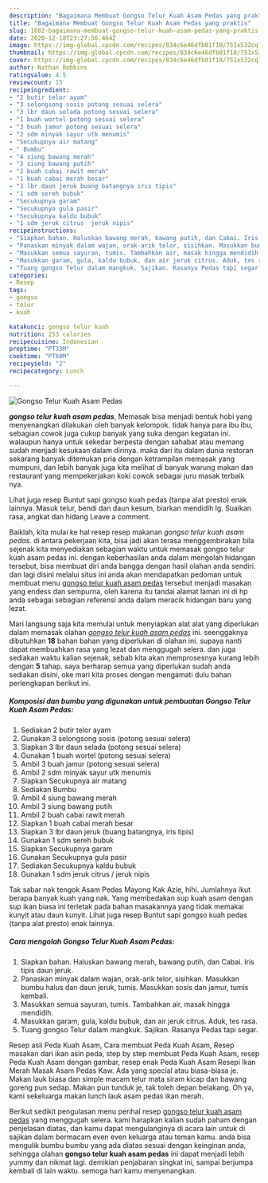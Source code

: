 ```yaml
---
description: "Bagaimana Membuat Gongso Telur Kuah Asam Pedas yang praktis"
title: "Bagaimana Membuat Gongso Telur Kuah Asam Pedas yang praktis"
slug: 1682-bagaimana-membuat-gongso-telur-kuah-asam-pedas-yang-praktis
date: 2020-12-18T23:27:56.464Z
image: https://img-global.cpcdn.com/recipes/834c6e46dfb01f18/751x532cq70/gongso-telur-kuah-asam-pedas-foto-resep-utama.jpg
thumbnail: https://img-global.cpcdn.com/recipes/834c6e46dfb01f18/751x532cq70/gongso-telur-kuah-asam-pedas-foto-resep-utama.jpg
cover: https://img-global.cpcdn.com/recipes/834c6e46dfb01f18/751x532cq70/gongso-telur-kuah-asam-pedas-foto-resep-utama.jpg
author: Nathan Robbins
ratingvalue: 4.5
reviewcount: 15
recipeingredient:
- "2 butir telor ayam"
- "3 selongsong sosis potong sesuai selera"
- "3 lbr daun selada potong sesuai selera"
- "1 buah wortel potong sesuai selera"
- "3 buah jamur potong sesuai selera"
- "2 sdm minyak sayur utk menumis"
- "Secukupnya air matang"
- " Bumbu"
- "4 siung bawang merah"
- "3 siung bawang putih"
- "2 buah cabai rawit merah"
- "1 buah cabai merah besar"
- "3 lbr daun jeruk buang batangnya iris tipis"
- "1 sdm sereh bubuk"
- "Secukupnya garam"
- "Secukupnya gula pasir"
- "Secukupnya kaldu bubuk"
- "1 sdm jeruk citrus  jeruk nipis"
recipeinstructions:
- "Siapkan bahan. Haluskan bawang merah, bawang putih, dan Cabai. Iris tipis daun jeruk."
- "Panaskan minyak dalam wajan, orak-arik telor, sisihkan. Masukkan bumbu halus dan daun jeruk, tumis. Masukkan sosis dan jamur, tumis kembali."
- "Masukkan semua sayuran, tumis. Tambahkan air, masak hingga mendidih."
- "Masukkan garam, gula, kaldu bubuk, dan air jeruk citrus. Aduk, tes rasa."
- "Tuang gongso Telur dalam mangkuk. Sajikan. Rasanya Pedas tapi segar."
categories:
- Resep
tags:
- gongso
- telur
- kuah

katakunci: gongso telur kuah 
nutrition: 253 calories
recipecuisine: Indonesian
preptime: "PT33M"
cooktime: "PT60M"
recipeyield: "2"
recipecategory: Lunch

---
```



![Gongso Telur Kuah Asam Pedas](https://img-global.cpcdn.com/recipes/834c6e46dfb01f18/751x532cq70/gongso-telur-kuah-asam-pedas-foto-resep-utama.jpg)

<b><i>gongso telur kuah asam pedas</i></b>, Memasak bisa menjadi bentuk hobi yang menyenangkan dilakukan oleh banyak kelompok. tidak hanya para ibu ibu, sebagian cowok juga cukup banyak yang suka dengan kegiatan ini. walaupun hanya untuk sekedar berpesta dengan sahabat atau memang sudah menjadi kesukaan dalam dirinya. maka dari itu dalam dunia restoran sekarang banyak ditemukan pria dengan ketrampilan memasak yang mumpuni, dan lebih banyak juga kita melihat di banyak warung makan dan restaurant yang mempekerjakan koki cowok sebagai juru masak terbaik nya.

Lihat juga resep Buntut sapi gongso kuah pedas (tanpa alat presto) enak lainnya. Masuk telur, bendi dan daun kesum, biarkan mendidih lg. Suaikan rasa, angkat dan hidang Leave a comment.

Baiklah, kita mulai ke hal resep resep makanan <i>gongso telur kuah asam pedas</i>. di antara pekerjaan kita, bisa jadi akan terasa menggembirakan bila sejenak kita menyediakan sebagian waktu untuk memasak gongso telur kuah asam pedas ini. dengan keberhasilan anda dalam mengolah hidangan tersebut, bisa membuat diri anda bangga dengan hasil olahan anda sendiri. dan lagi disini melalui situs ini anda akan mendapatkan pedoman untuk membuat menu <u>gongso telur kuah asam pedas</u> tersebut menjadi masakan yang endess dan sempurna, oleh karena itu tandai alamat laman ini di hp anda sebagai sebagian referensi anda dalam meracik hidangan baru yang lezat.


Mari langsung saja kita memulai untuk menyiapkan alat alat yang diperlukan dalam memasak olahan <u><i>gongso telur kuah asam pedas</i></u> ini. seenggaknya dibutuhkan <b>18</b> bahan bahan yang diperlukan di olahan ini. supaya nanti dapat membuahkan rasa yang lezat dan menggugah selera. dan juga sediakan waktu kalian sejenak, sebab kita akan memprosesnya kurang lebih dengan <b>5</b> tahap. saya berharap semua yang diperlukan sudah anda sediakan disini, oke mari kita proses dengan mengamati dulu bahan perlengkapan berikut ini.

<!--inarticleads1-->

##### Komposisi dan bumbu yang digunakan untuk pembuatan Gongso Telur Kuah Asam Pedas:

1. Sediakan 2 butir telor ayam
1. Gunakan 3 selongsong sosis (potong sesuai selera)
1. Siapkan 3 lbr daun selada (potong sesuai selera)
1. Gunakan 1 buah wortel (potong sesuai selera)
1. Ambil 3 buah jamur (potong sesuai selera)
1. Ambil 2 sdm minyak sayur utk menumis
1. Siapkan Secukupnya air matang
1. Sediakan  Bumbu
1. Ambil 4 siung bawang merah
1. Ambil 3 siung bawang putih
1. Ambil 2 buah cabai rawit merah
1. Siapkan 1 buah cabai merah besar
1. Siapkan 3 lbr daun jeruk (buang batangnya, iris tipis)
1. Gunakan 1 sdm sereh bubuk
1. Siapkan Secukupnya garam
1. Gunakan Secukupnya gula pasir
1. Sediakan Secukupnya kaldu bubuk
1. Gunakan 1 sdm jeruk citrus / jeruk nipis


Tak sabar nak tengok Asam Pedas Mayong Kak Azie, hihi. Jumlahnya ikut berapa banyak kuah yang nak. Yang membedakan sup kuah asam dengan sup ikan biasa ini terletak pada bahan masakannya yang tidak memakai kunyit atau daun kunyit. Lihat juga resep Buntut sapi gongso kuah pedas (tanpa alat presto) enak lainnya. 

<!--inarticleads2-->

##### Cara mengolah Gongso Telur Kuah Asam Pedas:

1. Siapkan bahan. Haluskan bawang merah, bawang putih, dan Cabai. Iris tipis daun jeruk.
1. Panaskan minyak dalam wajan, orak-arik telor, sisihkan. Masukkan bumbu halus dan daun jeruk, tumis. Masukkan sosis dan jamur, tumis kembali.
1. Masukkan semua sayuran, tumis. Tambahkan air, masak hingga mendidih.
1. Masukkan garam, gula, kaldu bubuk, dan air jeruk citrus. Aduk, tes rasa.
1. Tuang gongso Telur dalam mangkuk. Sajikan. Rasanya Pedas tapi segar.


Resep asli Peda Kuah Asam, Cara membuat Peda Kuah Asam, Resep masakan dari ikan asin peda, step by step membuat Peda Kuah Asam, resep Peda Kuah Asam dengan gambar, resep enak Peda Kuah Asam Resepi Ikan Merah Masak Asam Pedas Kaw. Ada yang special atau biasa-biasa je. Makan lauk biasa dan simple macam telur mata siram kicap dan bawang goreng pun sedap. Makan pun tunduk je, tak toleh depan belakang. Oh ya, kami sekeluarga makan lunch lauk asam pedas ikan merah. 

Berikut sedikit pengulasan menu perihal resep <u>gongso telur kuah asam pedas</u> yang menggugah selera. kami harapkan kalian sudah paham dengan penjelasan diatas, dan kamu dapat mengulanginya di acara lain untuk di sajikan dalam bermacam even even keluarga atau teman kamu. anda bisa mengulik bumbu bumbu yang ada diatas sesuai dengan keinginan anda, sehingga olahan <b>gongso telur kuah asam pedas</b> ini dapat menjadi lebih yummy dan nikmat lagi. demikian penjabaran singkat ini, sampai berjumpa kembali di lain waktu. semoga hari kamu menyenangkan.
